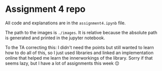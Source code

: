 # Assignment 4 repo

All code and explanations are in the `assignment4.ipynb` file.

The path to the images is `./images`. It is relative because the absolute path is generated and printed in the jupyter notebook.

To the TA correcting this: I didn't need the points but still wanted to learn how to do all of this, so I just used libraries and linked an implementation online that helped me learn the innerworkings of the library. Sorry if that seems lazy, but I have a lot of assignments this week 😔️